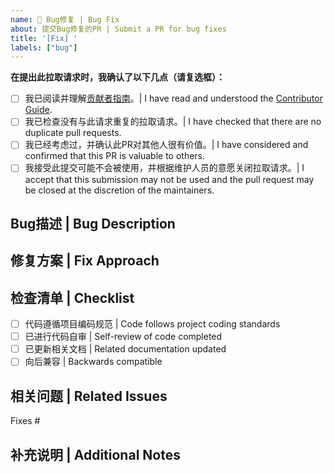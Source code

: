 ```yaml
---
name: 🐛 Bug修复 | Bug Fix
about: 提交Bug修复的PR | Submit a PR for bug fixes
title: '[Fix] '
labels: ["bug"]
---
```


**在提出此拉取请求时，我确认了以下几点（请复选框）：**

- [ ] 我已阅读并理解[贡献者指南](https://github.com/freeCodeCamp/how-to-contribute-to-open-source/blob/main/README-CN.md)。| I have read and understood the [Contributor Guide](https://github.com/freeCodeCamp/how-to-contribute-to-open-source/blob/main/README-CN.md).
- [ ] 我已检查没有与此请求重复的拉取请求。| I have checked that there are no duplicate pull requests.
- [ ] 我已经考虑过，并确认此PR对其他人很有价值。| I have considered and confirmed that this PR is valuable to others.
- [ ] 我接受此提交可能不会被使用，并根据维护人员的意愿关闭拉取请求。| I accept that this submission may not be used and the pull request may be closed at the discretion of the maintainers.

## Bug描述 | Bug Description
<!-- 请描述此PR修复的Bug | Please describe the bug being fixed in this PR -->

## 修复方案 | Fix Approach
<!-- 请描述采用的修复方案 | Please describe the approach taken to fix the bug -->

## 检查清单 | Checklist
- [ ] 代码遵循项目编码规范 | Code follows project coding standards
- [ ] 已进行代码自审 | Self-review of code completed
- [ ] 已更新相关文档 | Related documentation updated
- [ ] 向后兼容 | Backwards compatible

## 相关问题 | Related Issues
<!-- 请链接相关的Issue | Please link related issues -->
Fixes #

## 补充说明 | Additional Notes
<!-- 任何其他需要说明的信息 | Any other information that needs to be shared --> 

